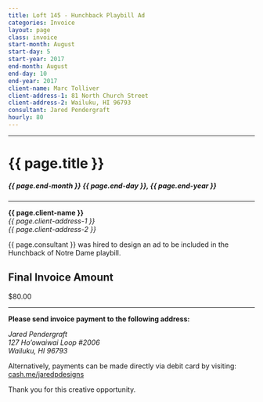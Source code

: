 ```yaml
---
title: Loft 145 - Hunchback Playbill Ad
categories: Invoice
layout: page
class: invoice
start-month: August
start-day: 5
start-year: 2017
end-month: August
end-day: 10
end-year: 2017
client-name: Marc Tolliver
client-address-1: 81 North Church Street
client-address-2: Wailuku, HI 96793
consultant: Jared Pendergraft
hourly: 80
---
```


***

# {{ page.title }}

##### {{ page.end-month }} {{ page.end-day }}, {{ page.end-year }}

***

**{{ page.client-name }}**  
*{{ page.client-address-1 }}  
{{ page.client-address-2 }}*

{{ page.consultant }} was hired to design an ad to be included in the Hunchback of Notre Dame playbill.

## Final Invoice Amount

<span class="total">$80.00</span>

***

**Please send invoice payment to the following address:**

*Jared Pendergraft  
127 Ho’owaiwai Loop #2006  
Wailuku, HI 96793*

Alternatively, payments can be made directly via debit card by visiting: [cash.me/jaredpdesigns](https://cash.me/$jaredpdesigns)

Thank you for this creative opportunity.